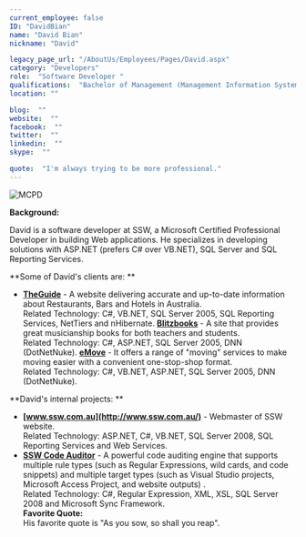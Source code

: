 ```yaml
---
current_employee: false
ID: "DavidBian"
name: "David Bian"
nickname: "David"

legacy_page_url: "/AboutUs/Employees/Pages/David.aspx"
category: "Developers"
role:  "Software Developer "
qualifications:  "Bachelor of Management (Management Information Systems), MCPD"
location: ""

blog:  ""
website:  ""
facebook:  ""
twitter:  ""
linkedin:  ""
skype:  ""

quote:  "I'm always trying to be more professional."
---
```


![MCPD](/Images/Bio/MCPD_WebDev2.0.jpg)  

**Background:**  

David is a software developer at SSW, a Microsoft Certified Professional Developer in building Web applications. He specializes in developing solutions with ASP.NET (prefers C# over VB.NET), SQL Server and SQL Reporting Services. 

**Some of David's clients are: **

*   **[TheGuide](http://www.theguide.com.au/)** - A website delivering accurate and up-to-date information about Restaurants, Bars and Hotels in Australia.   
Related Technology: C#, VB.NET, SQL Server 2005, SQL Reporting Services, NetTiers and nHibernate. 
    **[Blitzbooks](http://www.blitzbooks.com.au/)** - A site that provides great musicianship books for both teachers and students.   
Related Technology: C#, ASP.NET, SQL Server 2005, DNN (DotNetNuke). 
    **[eMove](http://www.emove.com.au/)** - It offers a range of "moving" services to make moving easier with a convenient one-stop-shop format.   
Related Technology: C#, VB.NET, ASP.NET, SQL Server 2005, DNN (DotNetNuke). 

**David's internal projects: **

*   **[www.ssw.com.au](http://www.ssw.com.au/)** - Webmaster of SSW website.   
Related Technology: ASP.NET, C#, VB.NET, SQL Server 2008, SQL Reporting Services and Web Services. 
*   **[SSW Code Auditor](http://www.ssw.com.au/ssw/codeauditor)** - A powerful code auditing engine that supports multiple rule types (such as Regular Expressions, wild cards, and code snippets) and multiple target types (such as Visual Studio projects, Microsoft Access Project, and website outputs) .  
Related Technology: C#, Regular Expression, XML, XSL, SQL Server 2008 and Microsoft Sync Framework.  
**Favorite Quote:**  
His favorite quote is "As you sow, so shall you reap".